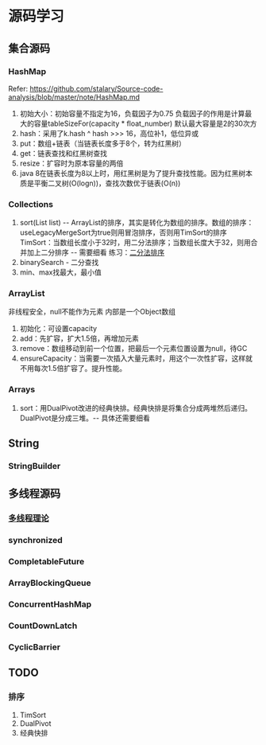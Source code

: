 # 源码学习
## 集合源码
### HashMap
Refer: https://github.com/stalary/Source-code-analysis/blob/master/note/HashMap.md
1. 初始大小：初始容量不指定为16，负载因子为0.75
负载因子的作用是计算最大的容量tableSizeFor(capacity * float_number)
默认最大容量是2的30次方
2. hash：采用了k.hash ^ hash >>> 16，高位补1，低位异或
3. put：数组+链表（当链表长度多于8个，转为红黑树）
4. get：链表查找和红黑树查找
5. resize：扩容时为原本容量的两倍
6. java 8在链表长度为8以上时，用红黑树是为了提升查找性能。因为红黑树本质是平衡二叉树(O(logn))，查找次数优于链表(O(n))
### Collections
1. sort(List<T> list) -- ArrayList的排序，其实是转化为数组的排序。数组的排序：useLegacyMergeSort为true则用冒泡排序，否则用TimSort的排序
TimSort：当数组长度小于32时，用二分法排序；当数组长度大于32，则用合并加上二分排序 -- 需要细看
练习：[二分法排序](src/main/java/com/vaga/java/sourcecode/jdk/collections/BinarySortExecise.java)
2. binarySearch - 二分查找
3. min、max找最大，最小值
### ArrayList
非线程安全，null不能作为元素
内部是一个Object数组
1. 初始化：可设置capacity
2. add：先扩容，扩大1.5倍，再增加元素
3. remove：数组移动到前一个位置，把最后一个元素位置设置为null，待GC
4. ensureCapacity：当需要一次插入大量元素时，用这个一次性扩容，这样就不用每次1.5倍扩容了。提升性能。
### Arrays
1. sort：用DualPivot改进的经典快排。经典快排是将集合分成两堆然后递归。DualPivot是分成三堆。-- 具体还需要细看
## String
### StringBuilder
## 多线程源码
### [多线程理论](src/main/java/com/vaga/java/concurrent/concurrent.md) 
### synchronized
### CompletableFuture
### ArrayBlockingQueue
### ConcurrentHashMap
### CountDownLatch
### CyclicBarrier

## TODO
### 排序
1. TimSort
2. DualPivot
3. 经典快排